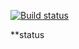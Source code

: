 [![Build status](https://ci.appveyor.com/api/projects/status/jrrx5qlnff8w69g7?svg=true)](https://ci.appveyor.com/project/dariy-mvs/ahj-homework-8-1-front)

**status